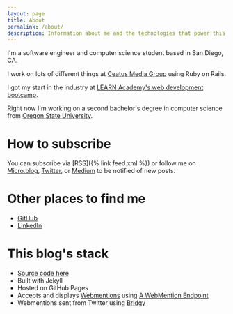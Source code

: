 ```yaml
---
layout: page
title: About
permalink: /about/
description: Information about me and the technologies that power this site.
---
```


I'm a software engineer and computer science student based in San Diego, CA.

I work on lots of different things at [Ceatus Media Group](http://www.ceatus.com/) using Ruby on Rails.

I got my start in the industry at [LEARN Academy's web development bootcamp](https://www.learnacademy.org/).

Right now I'm working on a second bachelor's degree in computer science from [Oregon State University](http://eecs.oregonstate.edu/online-cs-students).

# How to subscribe

You can subscribe via [RSS]({% link feed.xml %}) or follow me on [Micro.blog](https://micro.blog/fiona), [Twitter](https://twitter.com/fionajvoss), or [Medium](https://medium.com/@fionavoss) to be notified of new posts.

# Other places to find me

* [GitHub](https://github.com/FionaVoss)
* [LinkedIn](https://www.linkedin.com/in/fionavoss/)

# This blog's stack

* [Source code here](https://github.com/FionaVoss/fionavoss.github.io)
* Built with Jekyll
* Hosted on GitHub Pages
* Accepts and displays [Webmentions](https://indieweb.org/Webmention) using [A WebMention Endpoint](https://webmention.herokuapp.com/)
* Webmentions sent from Twitter using [Bridgy](https://brid.gy/)
